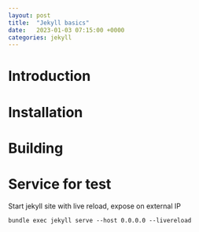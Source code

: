 ```yaml
---
layout: post
title:  "Jekyll basics"
date:   2023-01-03 07:15:00 +0000
categories: jekyll
---
```

# Introduction
# Installation
# Building
# Service for test
Start jekyll site with live reload, expose on external IP
```console
bundle exec jekyll serve --host 0.0.0.0 --livereload
```
